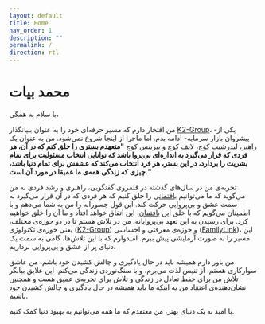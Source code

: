 ```yaml
---
layout: default
title: Home
nav_order: 1
description: ""
permalink: /
direction: rtl
---
```


# محمد بیات

با سلام به همگی،

من افتخار دارم که مسیر حرفه‌ای خود را به عنوان بنیانگذار [K2-Group](https://www.okbayat.com/docs/k2-group/k2-group)، -یکی از پیشروان بازار سرمایه- ادامه بدم. اما ماجرا از اینجا شروع نمی‌شود. من به عنوان یک راهبر، لیدرشیپ کوچ، لایف کوچ و بیزینس کوچ **"متعهدم بستری را خلق کنم که در آن، هر فردی که قرار می‌گیرد به اندازه‌ای بی‌پروا باشد که توانایی انتخاب مسئولیت برای تمام بشریت را بردارد، در این بستر، هر فرد انتخاب می‌کند که عشقش برای تمام دنیا باشد، چیزی که زندگی همه‌ی ما عمیقا در مورد آن است."**

تجربه‌ی من در سال‌های گذشته در قلمروی گفتگویی، راهبری و رشد فردی به من می‌گوید که ما می‌توانیم [بافتمان](https://www.okbayat.com/docs/leadership/context/)ی را خلق کنیم که هر فردی که در آن قرار می‌گیرد به سمت عشق و بی‌پروایی حرکت کند. این قول جسورانه را من به شما می‌دهم و با اطمینان می‌گویم که با خلق این [بافتمان](https://www.okbayat.com/docs/leadership/context/)، این اتفاق خواهد افتاد و ما آن را خلق خواهیم کرد. برای رسیدن به این تعهد بی‌پروایانه، من در تلاش هستم تا در دو حوزه‌ی مختلف، یعنی حوزه‌ی تکنولوژی ([K2-Group](https://www.okbayat.com/docs/k2-group/k2-group)) و حوزه‌ی معرفتی و احساسی ([FamilyLink](https://www.okbayat.com/docs/family-link/family-link))، این مسیر را به صورت آزمایشی پیش ببرم. امیدوارم که با این تلاش‌ها، گامی به سمت یک دنیای پر از عشق و بی‌پروایی برداریم.

من باور دارم همیشه باید در حال یادگیری و چالش کشیدن خود باشم، من عاشق سوارکاری هستم، از تنیس لذت می‌برم، و با سنگ‌نوردی زندگی می‌کنم. این علایق بیانگر تلاش من برای حفظ تعادل در زندگی و تلاش برای تجربه‌ی عمیق هست و همچنین نشان‌دهنده‌ی اعتقاد من به اینکه ما باید همیشه در حال یادگیری و چالش کشیدن خود باشیم.

با امید به یک دنیای بهتر، من معتقدم که ما همه می‌توانیم به بهبود دنیا کمک کنیم.
